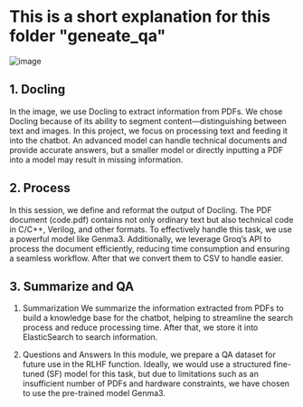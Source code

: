 # This is a short explanation for this folder "geneate_qa"
![image](https://github.com/user-attachments/assets/a08dc97e-0811-4a93-b88a-c5533fb4ad4e)
## 1. Docling
In the image, we use Docling to extract information from PDFs. We chose Docling because of its ability to segment content—distinguishing between text and images. In this project, we focus on processing text and feeding it into the chatbot. An advanced model can handle technical documents and provide accurate answers, but a smaller model or directly inputting a PDF into a model may result in missing information.
## 2. Process
In this session, we define and reformat the output of Docling. The PDF document (code.pdf) contains not only ordinary text but also technical code in C/C++, Verilog, and other formats. To effectively handle this task, we use a powerful model like Genma3. Additionally, we leverage Groq’s API to process the document efficiently, reducing time consumption and ensuring a seamless workflow. After that we convert them to CSV to handle easier.
## 3. Summarize and QA
1) Summarization We summarize the information extracted from PDFs to build a knowledge base for the chatbot, helping to streamline the search process and reduce processing time. After that, we store it into ElasticSearch to search information.

2) Questions and Answers In this module, we prepare a QA dataset for future use in the RLHF function. Ideally, we would use a structured fine-tuned (SF) model for this task, but due to limitations such as an insufficient number of PDFs and hardware constraints, we have chosen to use the pre-trained model Genma3.
   
